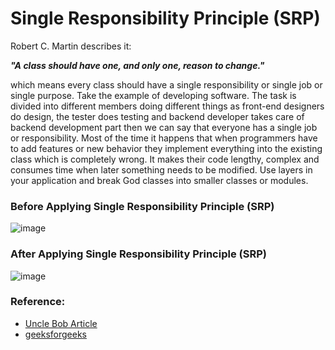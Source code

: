 # Single Responsibility Principle (SRP)

Robert C. Martin describes it:

<strong><em>"A class should have one, and only one, reason to change."</em></strong>

which means every class should have a single responsibility or single job or single purpose. Take the example of developing software. The task is divided into different members doing different things as front-end designers do design, the tester does testing and backend developer takes care of backend development part then we can say that everyone has a single job or responsibility.
Most of the time it happens that when programmers have to add features or new behavior they implement everything into the existing class which is completely wrong. It makes their code lengthy, complex and consumes time when later something needs to be modified. Use layers in your application and break God classes into smaller classes or modules.

### Before Applying Single Responsibility Principle (SRP)
![image](https://github.com/Virendra-Haratlia/SOLID_DP_CPP/assets/141754196/ef520383-b28f-4759-9bdc-6ae6030cf9c4)

### After Applying Single Responsibility Principle (SRP)

![image](https://github.com/Virendra-Haratlia/SOLID_DP_CPP/assets/141754196/28e9c149-91e0-464b-a9d8-2d7b1989630d)

### Reference:
* [Uncle Bob Article](http://butunclebob.com/ArticleS.UncleBob.PrinciplesOfOod)
* [geeksforgeeks](https://www.geeksforgeeks.org/solid-principle-in-programming-understand-with-real-life-examples/)
